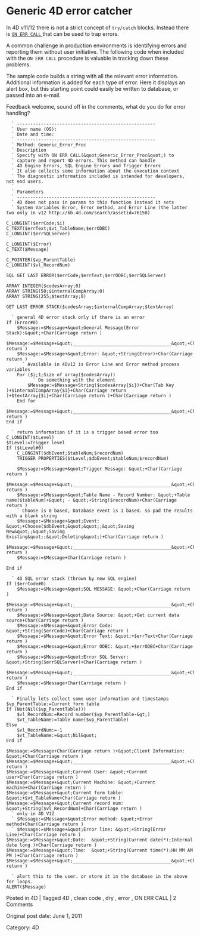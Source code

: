 # Generic 4D error catcher

In 4D v11/12 there is not a strict concept of ` try/catch ` blocks. Instead
there is [ ` ON ERR CALL `
](http://doc.4d.com/4Dv12.2/help/command/en/page155.html "ON ERR CALL") that
can be used to trap errors.

A common challenge in production environments is identifying errors and
reporting them without user initiative. The following code when included with
the ` ON ERR CALL ` procedure is valuable in tracking down these problems.

The sample code builds a string with all the relevant error information.
Additional information is added for each type of error. Here it displays an
alert box, but this starting point could easily be written to database, or
passed into an e-mail.

Feedback welcome, sound off in the comments, what do you do for error
handling?

    
    
      ` ----------------------------------------------------
      ` User name (OS):
      ` Date and time:
      ` ----------------------------------------------------
      ` Method: Generic_Error_Proc
      ` Description
      ` Specify with ON ERR CALL(&quot;Generic_Error_Proc&quot;) to
      ` capture and report 4D errors. This method can handle
      ` 4D Engine Errors, SQL Engine Errors and Trigger Errors
      ` It also collects some information about the execution context
      ` The diagnostic information included is intended for developers, not end users.
      `
      ` Parameters
      ` ----------------------------------------------------
      ` 4D does not pass in params to this function instead it sets
      ` System Variables Error, Error method, and Error Line (the latter two only in v12 http://kb.4d.com/search/assetid=76150)
    
    C_LONGINT($errCode;$i)
    C_TEXT($errText;$vt_TableName;$errODBC)
    C_LONGINT($errSQLServer)
    
    C_LONGINT($Error)
    C_TEXT($Message)
    
    C_POINTER($vp_ParentTable)
    C_LONGINT($vl_RecordNum)
    
    SQL GET LAST ERROR($errCode;$errText;$errODBC;$errSQLServer)
    
    ARRAY INTEGER($codesArray;0)
    ARRAY STRING(50;$internalCompArray;0)
    ARRAY STRING(255;$textArray;0)
    
    GET LAST ERROR STACK($codesArray;$internalCompArray;$textArray)
    
      ` general 4D error stack only if there is an error
    If (Error#0)
    	$Message:=$Message+&quot;General Message(Error Stack):&quot;+Char(Carriage return )
    	$Message:=$Message+&quot;_____________________________________&quot;+Char(Carriage return )
    	$Message:=$Message+&quot;Error: &quot;+String(Error)+Char(Carriage return )
    	  ` Available in 4Dv12 is Error Line and Error method process variables
    	For ($i;1;Size of array($codesArray))
    		  ` Do something with the element
    		$Message:=$Message+String($codesArray{$i})+Char(Tab Key )+$internalCompArray{$i}+Char(Carriage return )+$textArray{$i}+Char(Carriage return )+Char(Carriage return )
    	End for
    	$Message:=$Message+&quot;_____________________________________&quot;+Char(Carriage return )
    End if
    
      ` return information if it is a trigger based error too
    C_LONGINT($tLevel)
    $tLevel:=Trigger level
    If ($tLevel#0)
    	C_LONGINT($dbEvent;$tableNum;$recordNum)
    	TRIGGER PROPERTIES($tLevel;$dbEvent;$tableNum;$recordNum)
    
    	$Message:=$Message+&quot;Trigger Message: &quot;+Char(Carriage return )
    	$Message:=$Message+&quot;_____________________________________&quot;+Char(Carriage return )
    	$Message:=$Message+&quot;Table Name - Record Number: &quot;+Table name($tableNum)+&quot; - &quot;+String($recordNum)+Char(Carriage return )
    	` Choose is 0 based, Database event is 1 based. so pad the results with a blank string
    	$Message:=$Message+&quot;Event: &quot;+Choose($dbEvent;&quot;&quot;;&quot;Saving New&quot;;&quot;Saving Existing&quot;;&quot;Deleting&quot;)+Char(Carriage return )
    	$Message:=$Message+&quot;_____________________________________&quot;+Char(Carriage return )
    	$Message:=$Message+Char(Carriage return )
    
    End if
    
      ` 4D SQL error stack (thrown by new SQL engine)
    If ($errCode#0)
    	$Message:=$Message+&quot;SQL MESSAGE: &quot;+Char(Carriage return )
    	$Message:=$Message+&quot;_____________________________________&quot;+Char(Carriage return )
    	$Message:=$Message+&quot;Data Source: &quot;+Get current data source+Char(Carriage return )
    	$Message:=$Message+&quot;Error Code: &quot;+String($errCode)+Char(Carriage return )
    	$Message:=$Message+&quot;Error Text: &quot;+$errText+Char(Carriage return )
    	$Message:=$Message+&quot;Error ODBC: &quot;+$errODBC+Char(Carriage return )
    	$Message:=$Message+&quot;Error SQL Server: &quot;+String($errSQLServer)+Char(Carriage return )
    	$Message:=$Message+&quot;_____________________________________&quot;+Char(Carriage return )
    	$Message:=$Message+Char(Carriage return )
    End if
    
      ` Finally lets collect some user information and timestamps
    $vp_ParentTable:=Current form table
    If (Not(Nil($vp_ParentTable)))
    	$vl_RecordNum:=Record number($vp_ParentTable-&gt;)
    	$vt_TableName:=Table name($vp_ParentTable)
    Else
    	$vl_RecordNum:=-1
    	$vt_TableName:=&quot;Nil&quot;
    End if
    
    $Message:=$Message+Char(Carriage return )+&quot;Client Information: &quot;+Char(Carriage return )
    $Message:=$Message+&quot;_____________________________________&quot;+Char(Carriage return )
    $Message:=$Message+&quot;Current User: &quot;+Current user+Char(Carriage return )
    $Message:=$Message+&quot;Current Machine: &quot;+Current machine+Char(Carriage return )
    $Message:=$Message+&quot;Current form table: &quot;+$vt_TableName+Char(Carriage return )
    $Message:=$Message+&quot;Current record num: &quot;+String($vl_RecordNum)+Char(Carriage return )
      ` only in 4D V12
      ` $Message:=$Message+&quot;Error method: &quot;+Error method+Char(Carriage return )
      ` $Message:=$Message+&quot;Error line: &quot;+String(Error Line)+Char(Carriage return )
    $Message:=$Message+&quot;Date:  &quot;+String(Current date(*);Internal date long )+Char(Carriage return )
    $Message:=$Message+&quot;Time:  &quot;+String(Current time(*);HH MM AM PM )+Char(Carriage return )
    $Message:=$Message+&quot;_____________________________________&quot;+Char(Carriage return )
    
      ` alert this to the user. or store it in the database in the above for loops.
    ALERT($Message)
    

Posted in 4D | Tagged 4D , clean code , dry , error , ON ERR CALL | 2 Comments 


Original post date: June 1, 2011

Category: 4D